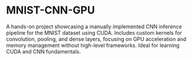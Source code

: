# MNIST-CNN-GPU
A hands-on project showcasing a manually implemented CNN inference pipeline for the MNIST dataset using CUDA. Includes custom kernels for convolution, pooling, and dense layers, focusing on GPU acceleration and memory management without high-level frameworks. Ideal for learning CUDA and CNN fundamentals.
